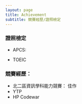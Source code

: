 ```yaml
---
layout: page
title: Achievement
subtitle: 競賽經歷/證照檢定
---
```


### 證照檢定
- APCS:

- TOEIC

### 競賽經歷：

- 北二區資訊學科能力競賽： 佳作
- YTP
- HP Codewar


